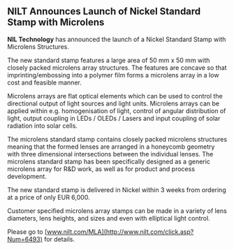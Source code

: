 ## NILT Announces Launch of Nickel Standard Stamp with Microlens

**NIL Technology** has announced the launch of a Nickel Standard Stamp with Microlens Structures.
<!--break-->
The new standard stamp features a large area of 50 mm x 50 mm with closely packed microlens array structures. The features are concave so that imprinting/embossing into a polymer film forms a microlens array in a low cost and feasible manner.

Microlens arrays are flat optical elements which can be used to control the directional output of light sources and light units. Microlens arrays can be applied within e.g. homogenisation of light, control of angular distribution of light, output coupling in LEDs / OLEDs / Lasers and input coupling of solar radiation into solar cells. 

The microlens standard stamp contains closely packed microlens structures meaning that the formed lenses are arranged in a honeycomb geometry with three dimensional intersections between the individual lenses. The microlens standard stamp has been specifically designed as a generic microlens array for R&D work, as well as for product and process development.

The new standard stamp is delivered in Nickel within 3 weeks from ordering at a price of only 
EUR 6,000. 

Customer specified microlens array stamps can be made in a variety of lens diameters, lens heights, and sizes and even with elliptical light control.

Please go to [www.nilt.com/MLA](http://www.nilt.com/click.asp?Num=6493) for details.